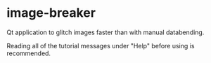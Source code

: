 # image-breaker
Qt application to glitch images faster than with manual databending.

Reading all of the tutorial messages under "Help" before using is recommended.
